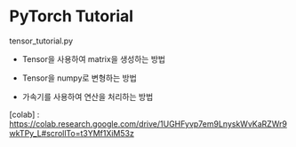 # PyTorch Tutorial

tensor_tutorial.py

- Tensor을 사용하여 matrix을 생성하는 방법

- Tensor을 numpy로 변형하는 방법

- 가속기를 사용하여 연산을 처리하는 방법

[colab] : https://colab.research.google.com/drive/1UGHFyvp7em9LnyskWvKaRZWr9wkTPy_L#scrollTo=t3YMf1XiM53z 





